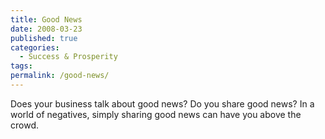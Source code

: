 ```yaml
---
title: Good News
date: 2008-03-23
published: true
categories:
  - Success & Prosperity
tags:
permalink: /good-news/
---
```

Does your business talk about good news?  Do you share good news?  In a world of negatives, simply sharing good news can have you above the crowd.